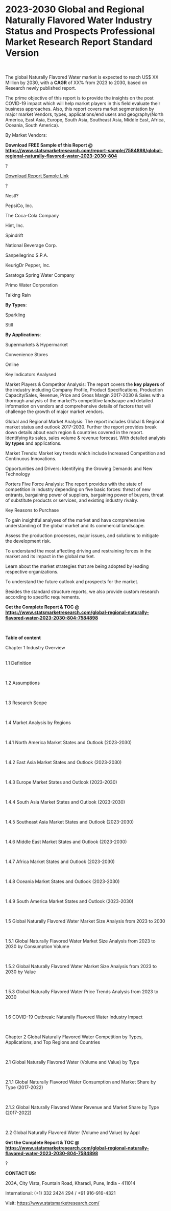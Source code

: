 <h1>2023-2030 Global and Regional Naturally Flavored Water Industry Status and Prospects Professional Market Research Report Standard Version</h1><br/><p>The global Naturally Flavored Water market is expected to reach US$ XX Million by 2030, with a <strong>CAGR</strong> of XX% from 2023 to 2030, based on Research newly published report.</p>
 
 
 
 <p>The prime objective of this report is to provide the insights on the post COVID-19 impact which will help market players in this field evaluate their business approaches. Also, this report covers market segmentation by major market Vendors, types, applications/end users and geography(North America, East Asia, Europe, South Asia, Southeast Asia, Middle East, Africa, Oceania, South America).</p>
 
 
 
 <p>By Market Vendors:</p>
 
 
 
 <div><b>Download FREE Sample of this Report @ <a href="https://www.statsmarketresearch.com/download-free-sample/7584898/global-regional-naturally-flavored-water-2023-2030-804">https://www.statsmarketresearch.com/report-sample/7584898/global-regional-naturally-flavored-water-2023-2030-804</a></b></div>
 
 
 
 <p>? </p>
 
 
 
 <p><a href="https://www.statsmarketresearch.com/download-free-sample/7584898/global-regional-naturally-flavored-water-2023-2030-804">Download Report Sample Link</a></p>
 
 
 
 <p>? </p>
 
 
 
 <p>Nestl?</p>
 
 
 
 <p>PepsiCo, Inc.</p>
 
 
 
 <p>The Coca-Cola Company</p>
 
 
 
 <p>Hint, Inc.</p>
 
 
 
 <p>Spindrift</p>
 
 
 
 <p>National Beverage Corp.</p>
 
 
 
 <p>Sanpellegrino S.P.A.</p>
 
 
 
 <p>KeurigDr Pepper, Inc.</p>
 
 
 
 <p>Saratoga Spring Water Company</p>
 
 
 
 <p>Primo Water Corporation</p>
 
 
 
 <p>Talking Rain</p>
 
 
 
 <p><strong>By Types</strong>:</p>
 
 
 
 <p>Sparkling</p>
 
 
 
 <p>Still</p>
 
 
 
 <p><strong><strong>By Applications</strong></strong>:</p>
 
 
 
 <p>Supermarkets & Hypermarket</p>
 
 
 
 <p>Convenience Stores</p>
 
 
 
 <p>Online</p>
 
 
 
 <p>Key Indicators Analysed</p>
 
 
 
 <p>Market Players & Competitor Analysis: The report covers the <strong>key players</strong> of the industry including Company Profile, Product Specifications, Production Capacity/Sales, Revenue, Price and Gross Margin 2017-2030 & Sales with a thorough analysis of the market?s competitive landscape and detailed information on vendors and comprehensive details of factors that will challenge the growth of major market vendors.</p>
 
 
 
 <p>Global and Regional Market Analysis: The report includes Global & Regional market status and outlook 2017-2030. Further the report provides break down details about each region & countries covered in the report. Identifying its sales, sales volume & revenue forecast. With detailed analysis <strong>by types</strong> and applications.</p>
 
 
 
 <p>Market Trends: Market key trends which include Increased Competition and Continuous Innovations.</p>
 
 
 
 <p>Opportunities and Drivers: Identifying the Growing Demands and New Technology</p>
 
 
 
 <p>Porters Five Force Analysis: The report provides with the state of competition in industry depending on five basic forces: threat of new entrants, bargaining power of suppliers, bargaining power of buyers, threat of substitute products or services, and existing industry rivalry.</p>
 
 
 
 <p>Key Reasons to Purchase</p>
 
 
 
 <p>To gain insightful analyses of the market and have comprehensive understanding of the global market and its commercial landscape.</p>
 
 
 
 <p>Assess the production processes, major issues, and solutions to mitigate the development risk.</p>
 
 
 
 <p>To understand the most affecting driving and restraining forces in the market and its impact in the global market.</p>
 
 
 
 <p>Learn about the market strategies that are being adopted by leading respective organizations.</p>
 
 
 
 <p>To understand the future outlook and prospects for the market.</p>
 
 
 
 <p>Besides the standard structure reports, we also provide custom research according to specific requirements.</p>
 
 
 
 <div><b>Get the Complete Report & TOC @ <a href="https://www.statsmarketresearch.com/global-regional-naturally-flavored-water-2023-2030-804-7584898">https://www.statsmarketresearch.com/global-regional-naturally-flavored-water-2023-2030-804-7584898</a></b></div>
 
 
 
 <p><br />
 
 <b>Table of content</b></p>
 
 
 
 <p>Chapter 1 Industry Overview<br />
 
 <br />
 
 1.1 Definition<br />
 
 <br />
 
 1.2 Assumptions<br />
 
 <br />
 
 1.3 Research Scope<br />
 
 <br />
 
 1.4 Market Analysis by Regions<br />
 
 <br />
 
 1.4.1 North America Market States and Outlook (2023-2030)<br />
 
 <br />
 
 1.4.2 East Asia Market States and Outlook (2023-2030)<br />
 
 <br />
 
 1.4.3 Europe Market States and Outlook (2023-2030)<br />
 
 <br />
 
 1.4.4 South Asia Market States and Outlook (2023-2030)<br />
 
 <br />
 
 1.4.5 Southeast Asia Market States and Outlook (2023-2030)<br />
 
 <br />
 
 1.4.6 Middle East Market States and Outlook (2023-2030)<br />
 
 <br />
 
 1.4.7 Africa Market States and Outlook (2023-2030)<br />
 
 <br />
 
 1.4.8 Oceania Market States and Outlook (2023-2030)<br />
 
 <br />
 
 1.4.9 South America Market States and Outlook (2023-2030)<br />
 
 <br />
 
 1.5 Global Naturally Flavored Water Market Size Analysis from 2023 to 2030<br />
 
 <br />
 
 1.5.1 Global Naturally Flavored Water Market Size Analysis from 2023 to 2030 by Consumption Volume<br />
 
 <br />
 
 1.5.2 Global Naturally Flavored Water Market Size Analysis from 2023 to 2030 by Value<br />
 
 <br />
 
 1.5.3 Global Naturally Flavored Water Price Trends Analysis from 2023 to 2030<br />
 
 <br />
 
 1.6 COVID-19 Outbreak: Naturally Flavored Water Industry Impact<br />
 
 <br />
 
 Chapter 2 Global Naturally Flavored Water Competition by Types, Applications, and Top Regions and Countries<br />
 
 <br />
 
 2.1 Global Naturally Flavored Water (Volume and Value) by Type<br />
 
 <br />
 
 2.1.1 Global Naturally Flavored Water Consumption and Market Share by Type (2017-2022)<br />
 
 <br />
 
 2.1.2 Global Naturally Flavored Water Revenue and Market Share by Type (2017-2022)<br />
 
 <br />
 
 2.2 Global Naturally Flavored Water (Volume and Value) by Appl</p>
 
 
 
 <div><b>Get the Complete Report & TOC @ <a href="https://www.statsmarketresearch.com/global-regional-naturally-flavored-water-2023-2030-804-7584898">https://www.statsmarketresearch.com/global-regional-naturally-flavored-water-2023-2030-804-7584898</a></b></div>
 
 
 
 <p>? </p>
 
 
 
 <p><b>CONTACT US:</b><br />
 
 203A, City Vista, Fountain Road, Kharadi, Pune, India - 411014<br />
 
 International: (+1) 332 2424 294 / +91 916-916-4321<br />
 
 Visit: <a href="https://www.statsmarketresearch.com/">https://www.statsmarketresearch.com/</a></p>